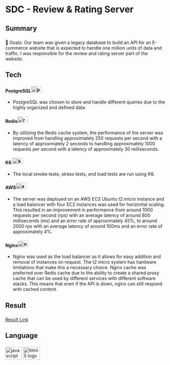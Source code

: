 <h1 align="left">SDC - Review & Rating Server</h1>

###

<h2 align="left">Summary</h2>

###

<p align="left">🎯 Goals: Our team was given a legacy database to build an API for an E-commerce website that is expected to handle one million units of data and traffic. I was responsible for the review and rating server part of the website.</p>

###

<h2 align="left">Tech</h2>

###

<div align="left">
 <h4>PostgreSQL<span><img src="https://cdn.jsdelivr.net/gh/devicons/devicon/icons/postgresql/postgresql-original.svg" height="20" width="32" alt="postgresql logo" /></span></h3>
</div>

- <p align="left">PostgreSQL was chosen to store and handle different queries due to the highly organized and defined data.</p>

<div align="left">
 <h4>Redis<span><img src="https://cdn.jsdelivr.net/gh/devicons/devicon/icons/redis/redis-original.svg" height="20" width="32" alt="redis logo"  /></span></h3>
</div>

- <p align="left">By utilizing the Redis cache system, the performance of the server was improved from handling approximately 250 requests per second with a latency of approximately 2 seconds to handling approximately 1000 requests per second with a latency of approximately 30 milliseconds.</p>

<div align="left">
 <h4>K6 <span><img src="https://user-images.githubusercontent.com/20960197/227672921-c058aa0d-0ac6-40e5-96e5-932eb29ddfec.png" height="20" width="32" alt="k6 logo" /></span></h3>
</div>

- <p align="left">The local smoke tests, stress tests, and load tests are run using K6.</p>

<div align="left">
 <h4>AWS<span><img src="https://cdn.jsdelivr.net/gh/devicons/devicon/icons/amazonwebservices/amazonwebservices-original.svg" height="20" width="32" alt="amazonwebservices logo" /></span></h3>
</div>

- <p align="left">The server was deployed on an AWS EC2 Ubuntu t2.micro instance and a load balancer with four EC2 instances was used for horizontal scaling. This resulted in an improvement in performance from around 1000 requests per second (rps) with an average latency of around 800 milliseconds (ms) and an error rate of approximately 45%, to around 2000 rps with an average latency of around 100ms and an error rate of approximately 4%.</p>

<div align="left">
 <h4>Nginx<span><img src="https://cdn.jsdelivr.net/gh/devicons/devicon/icons/nginx/nginx-original.svg" height="20" width="32" alt="nginx logo" /></span></h3>
</div>

- <p align="left">Nginx was used as the load balancer as it allows for easy addition and removal of instances on request. The t2 micro system has hardware limitations that make this a necessary choice. Nginx cache was preferred over Redis cache due to the ability to create a shared proxy cache that can be used by different services with different software stacks. This means that even if the API is down, nginx can still respond with cached content.</p>

###

<h2 align="left">Result</h2>

###

[Result Link](https://gist.github.com/VesLan/12c44d0585562989b6c62b36d3e3447a)

<h2 align="left">Language</h2>

###

<div align="left">
  <img src="https://cdn.jsdelivr.net/gh/devicons/devicon/icons/javascript/javascript-original.svg" height="40" width="52" alt="javascript logo"  />
  <img src="https://cdn.jsdelivr.net/gh/devicons/devicon/icons/html5/html5-original.svg" height="40" width="52" alt="html5 logo"  />
</div>

###
